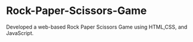 # Rock-Paper-Scissors-Game
Developed a web-based Rock Paper Scissors Game using HTML,CSS, 
and JavaScript. 
